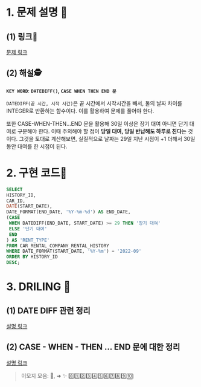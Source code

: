 # 1. 문제 설명 📌

## (1) 링크🔗

[문제 링크](https://school.programmers.co.kr/learn/courses/30/lessons/151138)

## (2) 해설🕵

**`KEY WORD`**: **`DATEDIFF()`, `CASE WHEN THEN END 문`**

`DATEDIFF(끝 시간, 시작 시간)`은 끝 시간에서 시작시간을 빼서, 둘의 날짜 차이를 INTEGER로 반환하는 함수이다. 이를 활용하여 문제를 풀어야 한다. 

또한 CASE-WHEN-THEN...END 문을 활용해 30일 이상은 장기 대여 아니면 단기 대여로 구분해야 한다. 
이때 주의해야 할 점이 **당일 대여, 당일 반납해도 하루로 친다**는 것이다. 그것을 토대로 계산해보면, 실질적으로 날짜는 29일 지난 시점이 +1 더해서 30일 동안 대여를 한 시점이 된다.

# 2. 구현 코드🔎

```sql
SELECT
HISTORY_ID,
CAR_ID,
DATE(START_DATE),
DATE_FORMAT(END_DATE, '%Y-%m-%d') AS END_DATE,
(CASE
 WHEN DATEDIFF(END_DATE, START_DATE) >= 29 THEN '장기 대여'
 ELSE '단기 대여'
 END
) AS 'RENT_TYPE'
FROM CAR_RENTAL_COMPANY_RENTAL_HISTORY
WHERE DATE_FORMAT(START_DATE, '%Y-%m') = '2022-09'
ORDER BY HISTORY_ID
DESC;
```



# 3. DRILING 🎯

## (1) DATE DIFF 관련 정리

[설명 링크]()

## (2) CASE - WHEN - THEN ... END 문에 대한 정리

[설명 링크]()

>  이모지 모음: 🤔, ➜ ✨ 0️⃣1️⃣2️⃣3️⃣4️⃣5️⃣6️⃣7️⃣8️⃣9️⃣🔟

